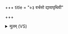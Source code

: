 +++
title = "०३ वर्चसो द्यावापृथिवी"

+++
<details><summary>मूलम् (VS)</summary>

वर्च॑सो द्यावापृथि॒वी सं॒ग्रह॑णी बभू॒वथु॒र्वर्चो॑ गृहीत्वा पृथि॒वीमनु॒ सं च॑रेम।  
य॒शसं॒ गावो॒ गोप॑ति॒मुप॑ तिष्ठन्त्याय॒तीर्यशो॑ गृही॒त्वा पृ॑थि॒वीमनु॒ सं च॑रेम ॥
</details>